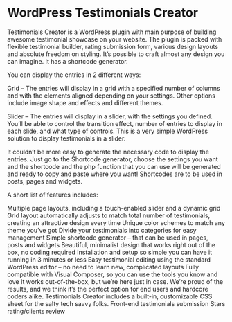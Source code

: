 # WordPress Testimonials Creator

Testimonials Creator is a WordPress plugin with main purpose of building awesome testimonial showcase on your website. The plugin is packed with flexible testimonial builder, rating submission form, various design layouts and absolute freedom on styling. It’s possible to craft almost any design you can imagine. It has a shortcode generator.

You can display the entries in 2 different ways:

Grid – The entries will display in a grid with a specified number of columns and with the elements aligned depending on your settings. Other options include image shape and effects and different themes.

Slider – The entries will display in a slider, with the settings you defined. You’ll be able to control the transition effect, number of entries to display in each slide, and what type of controls. This is a very simple WordPress solution to display testimonials in a slider.

It couldn’t be more easy to generate the necessary code to display the entries. Just go to the Shortcode generator, choose the settings you want and the shortcode and the php function that you can use will be generated and ready to copy and paste where you want! Shortcodes are to be used in posts, pages and widgets.

A short list of features includes:

Multiple page layouts, including a touch-enabled slider and a dynamic grid
Grid layout automatically adjusts to match total number of testimonials, creating an attractive design every time
Unique color schemes to match any theme you’ve got
Divide your testimonials into categories for easy management
Simple shortcode generator – that can be used in pages, posts and widgets
Beautiful, minimalist design that works right out of the box, no coding required
Installation and setup so simple you can have it running in 3 minutes or less
Easy testimonial editing using the standard WordPress editor – no need to learn new, complicated layouts
Fully compatible with Visual Composer, so you can use the tools you know and love
It works out-of-the-box, but we’re here just in case.
We’re proud of the results, and we think it’s the perfect option for end users and hardcore coders alike. Testimonials Creator includes a built-in, customizable CSS sheet for the salty tech savvy folks.
Front-end testimonials submission
Stars rating/clients review
